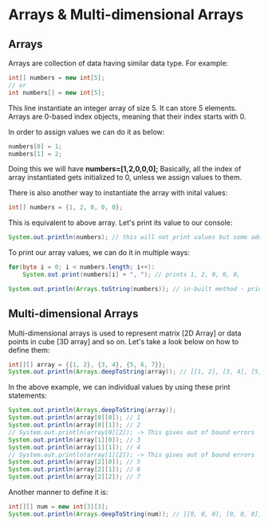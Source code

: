# Arrays & Multi-dimensional Arrays

## Arrays

Arrays are collection of data having similar data type. For example:

```java
int[] numbers = new int[5];
// or
int numbers[] = new int[5];
```
This line instantiate an integer array of size 5. It can store 5 elements. Arrays are 0-based index objects, meaning that their index starts with 0.

In order to assign values we can do it as below:
```java
numbers[0] = 1;
numbers[1] = 2;
```
Doing this we will have **numbers=[1,2,0,0,0];** Basically, all the index of array instantiated gets initialized to 0, unless we assign values to them.

There is also another way to instantiate the array with inital values:
```java
int[] numbers = {1, 2, 0, 0, 0};
```
This is equivalent to above array. Let's print its value to our console:
```java
System.out.println(numbers); // this will not print values but some address notation: [I@4dd8dc3
```

To print our array values, we can do it in multiple ways:
```java
for(byte i = 0; i < numbers.length; i++):
    System.out.print(numbers[i] + ", "); // prints 1, 2, 0, 0, 0, 

System.out.println(Arrays.toString(numbers)); // in-built method - prints [1, 2, 0, 0, 0]
```

## Multi-dimensional Arrays

Multi-dimensional arrays is used to represent matrix [2D Array] or data points in cube [3D array] and so on. Let's take a look below on how to define them:

```java
int[][] array = {{1, 2}, {3, 4}, {5, 6, 7}};
System.out.println(Arrays.deepToString(array)); // [[1, 2], [3, 4], [5, 6, 7]]
```

In the above example, we can individual values by using these print statements:
```java
System.out.println(Arrays.deepToString(array));
System.out.println(array[0][0]); // 1
System.out.println(array[0][1]); // 2
// System.out.println(array[0][2]); -> This gives out of bound errors
System.out.println(array[1][0]); // 3
System.out.println(array[1][1]); // 4
// System.out.println(array[1][2]); -> This gives out of bound errors
System.out.println(array[2][0]); // 5
System.out.println(array[2][1]); // 6
System.out.println(array[2][2]); // 7
```

Another manner to define it is:
```java
int[][] num = new int[3][3];
System.out.println(Arrays.deepToString(num)); // [[0, 0, 0], [0, 0, 0], [0, 0, 0]]
```